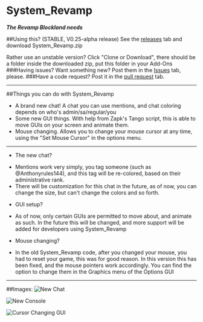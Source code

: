 # System_Revamp
___The Revamp Blockland needs___

##Using this? (STABLE, V0.25-alpha release)
See the [releases](https://github.com/Anthonyrules144/System_Revamp/releases) tab and download System_Revamp.zip

Rather use an unstable version? Click "Clone or Download", there should be a folder inside the downloaded zip, put this folder in your Add-Ons
###Having issues? Want something new?
Post them in the [Issues](https://github.com/Anthonyrules144/System_Revamp/issues) tab, please.
###Have a code request?
Post it in the [pull request](https://github.com/Anthonyrules144/System_Revamp/pulls) tab.

___

##Things you can do with System_Revamp
* A brand new chat! A chat you can use mentions, and chat coloring depends on who's admin/sa/regular/you
* Some new GUI things. With help from Zapk's Tango script, this is able to move GUIs on your screen and animate them.
* Mouse changing. Allows you to change your mouse cursor at any time, using the "Set Mouse Cursor" in the options menu.

___

* The new chat?
 - Mentions work very simply, you tag someone (such as @Anthonyrules144), and this tag will be re-colored, based on their administrative rank.
 - There will be customization for this chat in the future, as of now, you can change the size, but can't change the colors and so forth.
* GUI setup?
 - As of now, only certain GUIs are permitted to move about, and animate as such. In the future this will be changed, and more support will be added for developers using System_Revamp
* Mouse changing?
 - In the old System_Revamp code, after you changed your mouse, you had to reset your game, this was for good reason. In this version this has been fixed, and the mouse pointers work accordingly. You can find the option to change them in the Graphics menu of the Options GUI

___

##Images: 
![New Chat](https://cdn.discordapp.com/attachments/172272548950573057/252940728185913345/unknown.png)

![New Console](http://i.imgur.com/XVwiTPl.png)

![Cursor Changing GUI](http://i.imgur.com/1bcOWkM.png)
